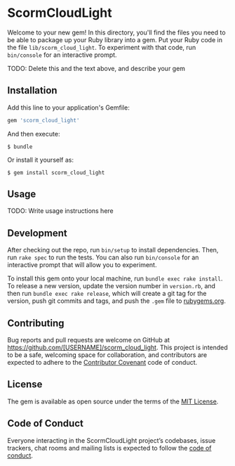 # ScormCloudLight

Welcome to your new gem! In this directory, you'll find the files you need to be able to package up your Ruby library into a gem. Put your Ruby code in the file `lib/scorm_cloud_light`. To experiment with that code, run `bin/console` for an interactive prompt.

TODO: Delete this and the text above, and describe your gem

## Installation

Add this line to your application's Gemfile:

```ruby
gem 'scorm_cloud_light'
```

And then execute:

    $ bundle

Or install it yourself as:

    $ gem install scorm_cloud_light

## Usage

TODO: Write usage instructions here

## Development

After checking out the repo, run `bin/setup` to install dependencies. Then, run `rake spec` to run the tests. You can also run `bin/console` for an interactive prompt that will allow you to experiment.

To install this gem onto your local machine, run `bundle exec rake install`. To release a new version, update the version number in `version.rb`, and then run `bundle exec rake release`, which will create a git tag for the version, push git commits and tags, and push the `.gem` file to [rubygems.org](https://rubygems.org).

## Contributing

Bug reports and pull requests are welcome on GitHub at https://github.com/[USERNAME]/scorm_cloud_light. This project is intended to be a safe, welcoming space for collaboration, and contributors are expected to adhere to the [Contributor Covenant](http://contributor-covenant.org) code of conduct.

## License

The gem is available as open source under the terms of the [MIT License](https://opensource.org/licenses/MIT).

## Code of Conduct

Everyone interacting in the ScormCloudLight project’s codebases, issue trackers, chat rooms and mailing lists is expected to follow the [code of conduct](https://github.com/[USERNAME]/scorm_cloud_light/blob/master/CODE_OF_CONDUCT.md).
